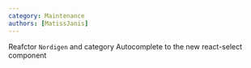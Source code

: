 ```yaml
---
category: Maintenance
authors: [MatissJanis]
---
```


Reafctor `Nordigen` and category Autocomplete to the new react-select component
